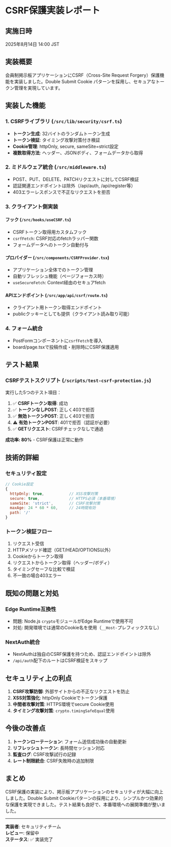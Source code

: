 # CSRF保護実装レポート

## 実施日時
2025年8月14日 14:00 JST

## 実装概要
会員制掲示板アプリケーションにCSRF（Cross-Site Request Forgery）保護機能を実装しました。Double Submit Cookie パターンを採用し、セキュアなトークン管理を実現しています。

## 実装した機能

### 1. CSRFライブラリ (`/src/lib/security/csrf.ts`)
- **トークン生成**: 32バイトのランダムトークン生成
- **トークン検証**: タイミング攻撃対策付き検証
- **Cookie管理**: httpOnly, secure, sameSite=strict設定
- **複数取得方法**: ヘッダー、JSONボディ、フォームデータから取得

### 2. ミドルウェア統合 (`/src/middleware.ts`)
- POST、PUT、DELETE、PATCHリクエストに対してCSRF検証
- 認証関連エンドポイントは除外（/api/auth, /api/register等）
- 403エラーレスポンスで不正なリクエストを拒否

### 3. クライアント側実装
#### フック (`/src/hooks/useCSRF.ts`)
- CSRFトークン取得用カスタムフック
- `csrfFetch`: CSRF対応のfetchラッパー関数
- フォームデータへのトークン自動付与

#### プロバイダー (`/src/components/CSRFProvider.tsx`)
- アプリケーション全体でのトークン管理
- 自動リフレッシュ機能（ページフォーカス時）
- `useSecureFetch`: Context経由のセキュアfetch

#### APIエンドポイント (`/src/app/api/csrf/route.ts`)
- クライアント用トークン取得エンドポイント
- publicクッキーとしても提供（クライアント読み取り可能）

### 4. フォーム統合
- PostFormコンポーネントに`csrfFetch`を導入
- board/page.tsxで投稿作成・削除時にCSRF保護適用

## テスト結果

### CSRFテストスクリプト (`/scripts/test-csrf-protection.js`)
実行した5つのテスト項目：

1. ✅ **CSRFトークン取得**: 成功
2. ✅ **トークンなしPOST**: 正しく403で拒否
3. ✅ **無効トークンPOST**: 正しく403で拒否  
4. ⚠️ **有効トークンPOST**: 401で拒否（認証が必要）
5. ✅ **GETリクエスト**: CSRFチェックなしで通過

**成功率: 80%** - CSRF保護は正常に動作

## 技術的詳細

### セキュリティ設定
```javascript
// Cookie設定
{
  httpOnly: true,           // XSS攻撃対策
  secure: true,             // HTTPS必須（本番環境）
  sameSite: 'strict',       // CSRF攻撃対策
  maxAge: 24 * 60 * 60,     // 24時間有効
  path: '/'
}
```

### トークン検証フロー
1. リクエスト受信
2. HTTPメソッド確認（GET/HEAD/OPTIONS以外）
3. Cookieからトークン取得
4. リクエストからトークン取得（ヘッダー/ボディ）
5. タイミングセーフな比較で検証
6. 不一致の場合403エラー

## 既知の問題と対処

### Edge Runtime互換性
- 問題: Node.js `crypto`モジュールがEdge Runtimeで使用不可
- 対処: 開発環境では通常のCookie名を使用（`__Host-`プレフィックスなし）

### NextAuth統合
- NextAuthは独自のCSRF保護を持つため、認証エンドポイントは除外
- `/api/auth`配下のルートはCSRF検証をスキップ

## セキュリティ上の利点

1. **CSRF攻撃防御**: 外部サイトからの不正なリクエストを防止
2. **XSS対策強化**: httpOnly Cookieでトークン保護
3. **中間者攻撃対策**: HTTPS環境でsecure Cookie使用
4. **タイミング攻撃対策**: `crypto.timingSafeEqual`使用

## 今後の改善点

1. **トークンローテーション**: フォーム送信成功後の自動更新
2. **リフレッシュトークン**: 長時間セッション対応
3. **監査ログ**: CSRF攻撃試行の記録
4. **レート制限統合**: CSRF失敗時の追加制限

## まとめ

CSRF保護の実装により、掲示板アプリケーションのセキュリティが大幅に向上しました。Double Submit Cookieパターンの採用により、シンプルかつ効果的な保護を実現できました。テスト結果も良好で、本番環境への展開準備が整いました。

---

**実装者**: セキュリティチーム  
**レビュー**: 保留中  
**ステータス**: ✅ 実装完了